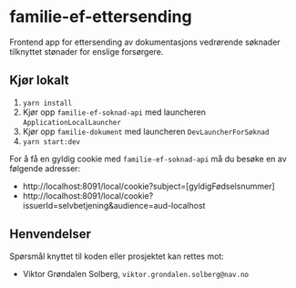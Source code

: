 # familie-ef-ettersending

Frontend app for ettersending av dokumentasjons vedrørende søknader tilknyttet stønader for enslige forsørgere.

## Kjør lokalt

1. `yarn install`
2. Kjør opp `familie-ef-soknad-api` med launcheren `ApplicationLocalLauncher`
3. Kjør opp `familie-dokument` med launcheren `DevLauncherForSøknad`
4. `yarn start:dev`

For å få en gyldig cookie med `familie-ef-soknad-api` må du besøke en av følgende adresser:

- http://localhost:8091/local/cookie?subject=[gyldigFødselsnummer]
- http://localhost:8091/local/cookie?issuerId=selvbetjening&audience=aud-localhost

## Henvendelser
Spørsmål knyttet til koden eller prosjektet kan rettes mot:

* Viktor Grøndalen Solberg, `viktor.grondalen.solberg@nav.no`
